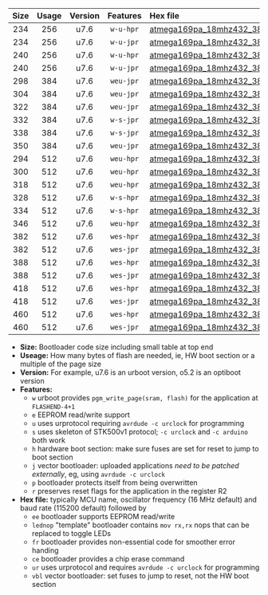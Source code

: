 |Size|Usage|Version|Features|Hex file|
|:-:|:-:|:-:|:-:|:--|
|234|256|u7.6|`w-u-hpr`|[atmega169pa_18mhz432_38400bps_ur.hex](https://raw.githubusercontent.com/stefanrueger/urboot/main/atmega169pa_18mhz432_38400bps_ur.hex)|
|234|256|u7.6|`w-u-jpr`|[atmega169pa_18mhz432_38400bps_ur_vbl.hex](https://raw.githubusercontent.com/stefanrueger/urboot/main/atmega169pa_18mhz432_38400bps_ur_vbl.hex)|
|240|256|u7.6|`w-u-hpr`|[atmega169pa_18mhz432_38400bps_lednop_ur.hex](https://raw.githubusercontent.com/stefanrueger/urboot/main/atmega169pa_18mhz432_38400bps_lednop_ur.hex)|
|240|256|u7.6|`w-u-jpr`|[atmega169pa_18mhz432_38400bps_lednop_ur_vbl.hex](https://raw.githubusercontent.com/stefanrueger/urboot/main/atmega169pa_18mhz432_38400bps_lednop_ur_vbl.hex)|
|298|384|u7.6|`weu-jpr`|[atmega169pa_18mhz432_38400bps_ee_ur_vbl.hex](https://raw.githubusercontent.com/stefanrueger/urboot/main/atmega169pa_18mhz432_38400bps_ee_ur_vbl.hex)|
|304|384|u7.6|`weu-jpr`|[atmega169pa_18mhz432_38400bps_ee_lednop_ur_vbl.hex](https://raw.githubusercontent.com/stefanrueger/urboot/main/atmega169pa_18mhz432_38400bps_ee_lednop_ur_vbl.hex)|
|322|384|u7.6|`weu-jpr`|[atmega169pa_18mhz432_38400bps_ee_lednop_fr_ur_vbl.hex](https://raw.githubusercontent.com/stefanrueger/urboot/main/atmega169pa_18mhz432_38400bps_ee_lednop_fr_ur_vbl.hex)|
|332|384|u7.6|`w-s-jpr`|[atmega169pa_18mhz432_38400bps_vbl.hex](https://raw.githubusercontent.com/stefanrueger/urboot/main/atmega169pa_18mhz432_38400bps_vbl.hex)|
|338|384|u7.6|`w-s-jpr`|[atmega169pa_18mhz432_38400bps_lednop_vbl.hex](https://raw.githubusercontent.com/stefanrueger/urboot/main/atmega169pa_18mhz432_38400bps_lednop_vbl.hex)|
|350|384|u7.6|`weu-jpr`|[atmega169pa_18mhz432_38400bps_ee_lednop_fr_ce_ur_vbl.hex](https://raw.githubusercontent.com/stefanrueger/urboot/main/atmega169pa_18mhz432_38400bps_ee_lednop_fr_ce_ur_vbl.hex)|
|294|512|u7.6|`weu-hpr`|[atmega169pa_18mhz432_38400bps_ee_ur.hex](https://raw.githubusercontent.com/stefanrueger/urboot/main/atmega169pa_18mhz432_38400bps_ee_ur.hex)|
|300|512|u7.6|`weu-hpr`|[atmega169pa_18mhz432_38400bps_ee_lednop_ur.hex](https://raw.githubusercontent.com/stefanrueger/urboot/main/atmega169pa_18mhz432_38400bps_ee_lednop_ur.hex)|
|318|512|u7.6|`weu-hpr`|[atmega169pa_18mhz432_38400bps_ee_lednop_fr_ur.hex](https://raw.githubusercontent.com/stefanrueger/urboot/main/atmega169pa_18mhz432_38400bps_ee_lednop_fr_ur.hex)|
|328|512|u7.6|`w-s-hpr`|[atmega169pa_18mhz432_38400bps.hex](https://raw.githubusercontent.com/stefanrueger/urboot/main/atmega169pa_18mhz432_38400bps.hex)|
|334|512|u7.6|`w-s-hpr`|[atmega169pa_18mhz432_38400bps_lednop.hex](https://raw.githubusercontent.com/stefanrueger/urboot/main/atmega169pa_18mhz432_38400bps_lednop.hex)|
|346|512|u7.6|`weu-hpr`|[atmega169pa_18mhz432_38400bps_ee_lednop_fr_ce_ur.hex](https://raw.githubusercontent.com/stefanrueger/urboot/main/atmega169pa_18mhz432_38400bps_ee_lednop_fr_ce_ur.hex)|
|382|512|u7.6|`wes-hpr`|[atmega169pa_18mhz432_38400bps_ee.hex](https://raw.githubusercontent.com/stefanrueger/urboot/main/atmega169pa_18mhz432_38400bps_ee.hex)|
|382|512|u7.6|`wes-jpr`|[atmega169pa_18mhz432_38400bps_ee_vbl.hex](https://raw.githubusercontent.com/stefanrueger/urboot/main/atmega169pa_18mhz432_38400bps_ee_vbl.hex)|
|388|512|u7.6|`wes-hpr`|[atmega169pa_18mhz432_38400bps_ee_lednop.hex](https://raw.githubusercontent.com/stefanrueger/urboot/main/atmega169pa_18mhz432_38400bps_ee_lednop.hex)|
|388|512|u7.6|`wes-jpr`|[atmega169pa_18mhz432_38400bps_ee_lednop_vbl.hex](https://raw.githubusercontent.com/stefanrueger/urboot/main/atmega169pa_18mhz432_38400bps_ee_lednop_vbl.hex)|
|418|512|u7.6|`wes-hpr`|[atmega169pa_18mhz432_38400bps_ee_lednop_fr.hex](https://raw.githubusercontent.com/stefanrueger/urboot/main/atmega169pa_18mhz432_38400bps_ee_lednop_fr.hex)|
|418|512|u7.6|`wes-jpr`|[atmega169pa_18mhz432_38400bps_ee_lednop_fr_vbl.hex](https://raw.githubusercontent.com/stefanrueger/urboot/main/atmega169pa_18mhz432_38400bps_ee_lednop_fr_vbl.hex)|
|460|512|u7.6|`wes-hpr`|[atmega169pa_18mhz432_38400bps_ee_lednop_fr_ce.hex](https://raw.githubusercontent.com/stefanrueger/urboot/main/atmega169pa_18mhz432_38400bps_ee_lednop_fr_ce.hex)|
|460|512|u7.6|`wes-jpr`|[atmega169pa_18mhz432_38400bps_ee_lednop_fr_ce_vbl.hex](https://raw.githubusercontent.com/stefanrueger/urboot/main/atmega169pa_18mhz432_38400bps_ee_lednop_fr_ce_vbl.hex)|

- **Size:** Bootloader code size including small table at top end
- **Useage:** How many bytes of flash are needed, ie, HW boot section or a multiple of the page size
- **Version:** For example, u7.6 is an urboot version, o5.2 is an optiboot version
- **Features:**
  + `w` urboot provides `pgm_write_page(sram, flash)` for the application at `FLASHEND-4+1`
  + `e` EEPROM read/write support
  + `u` uses urprotocol requiring `avrdude -c urclock` for programming
  + `s` uses skeleton of STK500v1 protocol; `-c urclock` and `-c arduino` both work
  + `h` hardware boot section: make sure fuses are set for reset to jump to boot section
  + `j` vector bootloader: uploaded applications *need to be patched externally*, eg, using `avrdude -c urclock`
  + `p` bootloader protects itself from being overwritten
  + `r` preserves reset flags for the application in the register R2
- **Hex file:** typically MCU name, oscillator frequency (16 MHz default) and baud rate (115200 default) followed by
  + `ee` bootloader supports EEPROM read/write
  + `lednop` "template" bootloader contains `mov rx,rx` nops that can be replaced to toggle LEDs
  + `fr` bootloader provides non-essential code for smoother error handing
  + `ce` bootloader provides a chip erase command
  + `ur` uses urprotocol and requires `avrdude -c urclock` for programming
  + `vbl` vector bootloader: set fuses to jump to reset, not the HW boot section
